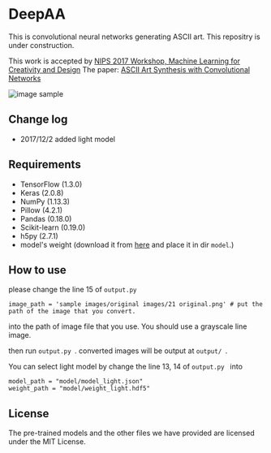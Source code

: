 DeepAA
====

This is convolutional neural networks generating ASCII art.
This repositry is under construction.

This work is accepted by [NIPS 2017 Workshop, Machine Learning for Creativity and Design](https://nips2017creativity.github.io/)
The paper: [ASCII Art Synthesis with Convolutional Networks](https://nips2017creativity.github.io/doc/ASCII_Art_Synthesis.pdf)

![image sample](https://github.com/OsciiArt/DeepAA/blob/master/sample%20images/images%20generated%20with%20CNN/21%20generated.png)


## Change log
+ 2017/12/2 added light model
## Requirements

+ TensorFlow (1.3.0)
+ Keras (2.0.8)
+ NumPy (1.13.3)
+ Pillow (4.2.1)
+ Pandas (0.18.0)
+ Scikit-learn (0.19.0)
+ h5py (2.7.1)
+ model's weight (download it from [here](https://drive.google.com/open?id=0B90WglS_AQWebjBleG5uRXpmbUE) and place it in dir `model`.)
## How to use
please change the line 15 of `output.py `

```
image_path = 'sample images/original images/21 original.png' # put the path of the image that you convert.
```
into the path of image file that you use.
You should use a grayscale line image.

then run `output.py `.
converted images will be output at `output/ `.

You can select light model by change the line 13, 14  of `output.py ` into
```
model_path = "model/model_light.json"
weight_path = "model/weight_light.hdf5"
```
## License
The pre-trained models and the other files we have provided are licensed under the MIT License.
